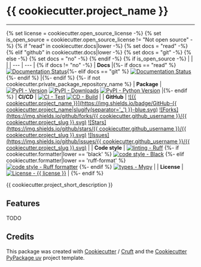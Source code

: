 # {{ cookiecutter.project_name }}

----

{% set license = cookiecutter.open_source_license -%}
{% set is_open_source = cookiecutter.open_source_license != "Not open source" -%}
{% if "read" in cookiecutter.docs|lower -%}
    {% set docs = "read" -%}
{% elif "github" in cookiecutter.docs|lower -%}
    {% set docs = "git" -%}
{% else -%}
    {% set docs = "no" -%}
{% endif -%}
{% if is_open_source -%}
| | |
| --- | --- |
{% if docs != "no" -%}
| **Docs** |{%- if docs == "read" %} [![Documentation Status](<https://readthedocs.org/projects/{{ cookiecutter.project_slug }}/badge/?version=stable> 'Documentation Status')](<https://{{ cookiecutter.project_slug | replace("_", "-") }}.readthedocs.io/en/stable/>){%- elif docs == "git" %} [![Documentation Status](<https://{{ cookiecutter.github_username }}.github.io/{{ cookiecutter.project_slug }}/> 'Documentation Status')](<https://{{ cookiecutter.github_username }}.github.io/{{ cookiecutter.project_slug }}/>){%- endif %} |{%- endif %}
{%- if not cookiecutter.private_package_repository_name %}
| **Package** | [![PyPI - Version](<https://img.shields.io/pypi/v/{{ cookiecutter.project_slug }}.svg?logo=pypi&label=PyPI&logoColor=gold>)](<https://pypi.python.org/pypi/{{ cookiecutter.project_slug }}>) [![PyPI - Downloads](<https://img.shields.io/pypi/dm/{{ cookiecutter.project_slug }}.svg?color=blue&label=Downloads&logo=pypi&logoColor=gold>)](<https://pypi.python.org/pypi/{{ cookiecutter.project_slug }}>) [![PyPI - Python Version](<https://img.shields.io/pypi/pyversions/{{ cookiecutter.project_slug }}.svg?logo=python&label=Python&logoColor=gold>)](<https://pypi.python.org/pypi/{{ cookiecutter.project_slug }}>) |{%- endif %}
| **CI/CD** | [![CI - Test](<https://github.com/{{ cookiecutter.github_username }}/{{ cookiecutter.project_slug }}/actions/workflows/test-push-pr.yml/badge.svg>)](<https://github.com/{{ cookiecutter.github_username }}/{{ cookiecutter.project_slug }}/actions/workflows/test-push-pr.yml>) [![CD - Build](<https://github.com/{{ cookiecutter.github_username }}/{{ cookiecutter.project_slug }}/actions/workflows/python-publish.yml/badge.svg>)](<https://github.com/{{ cookiecutter.github_username }}/{{ cookiecutter.project_slug }}/actions/workflows/python-publish.yml>) |
| **GitHub** |  [![{{ cookiecutter.project_name }}](https://img.shields.io/badge/GitHub-{{ cookiecutter.project_name|slugify(separator='_') }}-blue.svg)](<https://github.com/{{ cookiecutter.github_username }}/{{ cookiecutter.project_slug }}>) [![Forks](https://img.shields.io/github/forks/{{ cookiecutter.github_username }}/{{ cookiecutter.project_slug }}.svg)](<https://github.com/{{ cookiecutter.github_username }}/{{ cookiecutter.project_slug }}>) [![Stars](https://img.shields.io/github/stars/{{ cookiecutter.github_username }}/{{ cookiecutter.project_slug }}.svg)](<https://github.com/{{ cookiecutter.github_username }}/{{ cookiecutter.project_slug }}>) [![Issues](https://img.shields.io/github/issues/{{ cookiecutter.github_username }}/{{ cookiecutter.project_slug }}.svg)](<https://github.com/{{ cookiecutter.github_username }}/{{ cookiecutter.project_slug }}>) |
| **Code style** | [![linting - Ruff](https://img.shields.io/endpoint?url=https://raw.githubusercontent.com/charliermarsh/ruff/main/assets/badge/v2.json)](https://github.com/astral-sh/ruff) {%- if cookiecutter.formatter|lower == 'black' %} [![code style - Black](https://img.shields.io/badge/code%20style-black-000000.svg)](https://github.com/psf/black) {%- elif cookiecutter.formatter|lower == 'ruff-format' %} [![code style - Ruff formatter](https://img.shields.io/badge/Ruff%20Formatter-checked-blue.svg)](https://github.com/astral-sh/ruff) {%- endif %} [![types - Mypy](https://www.mypy-lang.org/static/mypy_badge.svg)](https://mypy-lang.org/) |
| **License** | [![License - {{ license }}](<https://img.shields.io/pypi/l/{{ cookiecutter.project_slug }}.svg>)](<https://spdx.org/licenses/{{ license }}.html>) |
{%- endif %}

{{ cookiecutter.project_short_description }}

## Features

TODO

## Credits

This package was created with [Cookiecutter] / [Cruft] and the [Cookiecutter PyPackage uv] project template.

[Cookiecutter]: https://github.com/audreyr/cookiecutter
[Cruft]: https://github.com/cruft/cruft
[Cookiecutter PyPackage uv]: https://github.com/psolsfer/cookiecutter-pypackage-uv
